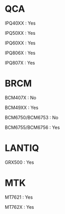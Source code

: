 # QCA

IPQ40XX : Yes

IPQ50XX : Yes

IPQ60XX : Yes

IPQ806X : Yes

IPQ807X : Yes

# BRCM

BCM407X : No

BCM49XX : Yes

BCM6750/BCM6753 : No

BCM6755/BCM6756 : Yes

# LANTIQ

GRX500 : Yes

# MTK

MT7621 : Yes

MT762X : Yes

